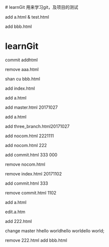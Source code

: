 ﻿
﻿# learnGit
用来学习git，及项目的测试

add a.html & test.html

add bbb.html

# learnGit
commit addhtml

remove aaa.html


shan cu bbb.html


add index.html

add a.html

add master.html 20171027



add a.html

add three_branch.html20171027


add nocom.html 2221111


add nocom.html 222


add commit.html 333  000

remove nocom.html

remove index.html 20171102

add commit.html 333

remove commit.html 1102

add a.html

edit.a.htm


add 222.html

change master hhello worldhello worldello world;


remove 222.html
add  bbb.html